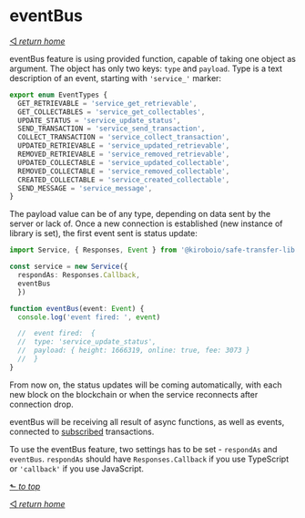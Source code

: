 # eventBus
[◅ _return home_](api.md#api-documentation)

eventBus feature is using provided function, capable of taking one object as argument. The object has only two keys: ```type``` and ```payload```. Type is a text description of an event, starting with ```'service_'``` marker:

```TypeScript
export enum EventTypes {
  GET_RETRIEVABLE = 'service_get_retrievable',
  GET_COLLECTABLES = 'service_get_collectables',
  UPDATE_STATUS = 'service_update_status',
  SEND_TRANSACTION = 'service_send_transaction',
  COLLECT_TRANSACTION = 'service_collect_transaction',
  UPDATED_RETRIEVABLE = 'service_updated_retrievable',
  REMOVED_RETRIEVABLE = 'service_removed_retrievable',
  UPDATED_COLLECTABLE = 'service_updated_collectable',
  REMOVED_COLLECTABLE = 'service_removed_collectable',
  CREATED_COLLECTABLE = 'service_created_collectable',
  SEND_MESSAGE = 'service_message',
}
```
The payload value can be of any type, depending on data sent by the server or lack of. Once a new connection is established (new instance of library is set), the first event sent is status update:

```TypeScript
import Service, { Responses, Event } from '@kiroboio/safe-transfer-lib'

const service = new Service({
  respondAs: Responses.Callback,
  eventBus
  })

function eventBus(event: Event) {
  console.log('event fired: ', event)

  //  event fired:  {
  //  type: 'service_update_status',
  //  payload: { height: 1666319, online: true, fee: 3073 }
  //  }
}
```
From now on, the status updates will be coming automatically, with each new block on the blockchain or when the service reconnects after connection drop.

eventBus will be receiving all result of async functions, as well as events, connected to [subscribed](how_does_it_work.md#subscription) transactions.

To use the eventBus feature, two settings has to be set - ```respondAs``` and ```eventBus```. ```respondAs``` should have ```Responses.Callback``` if you use TypeScript or ```'callback'``` if you use JavaScript.

[⬑ _to top_](#eventbus)

[◅ _return home_](api.md#api-documentation)